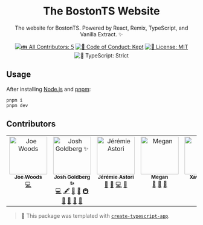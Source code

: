 <h1 align="center">The BostonTS Website</h1>

<p align="center">
	The website for BostonTS.
	Powered by React, Remix, TypeScript, and Vanilla Extract. ✨
</p>

<p align="center">
	<!-- prettier-ignore-start -->
	<!-- ALL-CONTRIBUTORS-BADGE:START - Do not remove or modify this section -->
	<a href="#contributors" target="_blank"><img alt="👪 All Contributors: 5" src="https://img.shields.io/badge/%F0%9F%91%AA_all_contributors-5-21bb42.svg" /></a>
<!-- ALL-CONTRIBUTORS-BADGE:END -->
	<!-- prettier-ignore-end -->
	<a href="https://github.com/JoshuaKGoldberg/boston-ts-website/blob/main/.github/CODE_OF_CONDUCT.md" target="_blank"><img alt="🤝 Code of Conduct: Kept" src="https://img.shields.io/badge/%F0%9F%A4%9D_code_of_conduct-kept-21bb42" /></a>
	<a href="https://github.com/JoshuaKGoldberg/boston-ts-website/blob/main/LICENSE.md" target="_blank"><img alt="📝 License: MIT" src="https://img.shields.io/badge/%F0%9F%93%9D_license-MIT-21bb42.svg"></a>
	<img alt="💪 TypeScript: Strict" src="https://img.shields.io/badge/%F0%9F%92%AA_typescript-strict-21bb42.svg" />
</p>

## Usage

After installing [Node.js](https://nodejs.org) and [pnpm](https://pnpm.io):

```shell
pnpm i
pnpm dev
```

## Contributors

<!-- spellchecker: disable -->
<!-- ALL-CONTRIBUTORS-LIST:START - Do not remove or modify this section -->
<!-- prettier-ignore-start -->
<!-- markdownlint-disable -->
<table>
  <tbody>
    <tr>
      <td align="center" valign="top" width="14.28%"><a href="https://joewoods.dev"><img src="https://avatars.githubusercontent.com/u/7093793?v=4?s=100" width="100px;" alt="Joe Woods"/><br /><sub><b>Joe Woods</b></sub></a><br /><a href="https://github.com/SquiggleTools/boston-ts-website/commits?author=tjwds" title="Code">💻</a></td>
      <td align="center" valign="top" width="14.28%"><a href="http://www.joshuakgoldberg.com/"><img src="https://avatars.githubusercontent.com/u/3335181?v=4?s=100" width="100px;" alt="Josh Goldberg ✨"/><br /><sub><b>Josh Goldberg ✨</b></sub></a><br /><a href="https://github.com/SquiggleTools/boston-ts-website/commits?author=JoshuaKGoldberg" title="Code">💻</a> <a href="#content-JoshuaKGoldberg" title="Content">🖋</a> <a href="https://github.com/SquiggleTools/boston-ts-website/commits?author=JoshuaKGoldberg" title="Documentation">📖</a> <a href="#ideas-JoshuaKGoldberg" title="Ideas, Planning, & Feedback">🤔</a> <a href="#infra-JoshuaKGoldberg" title="Infrastructure (Hosting, Build-Tools, etc)">🚇</a> <a href="#maintenance-JoshuaKGoldberg" title="Maintenance">🚧</a> <a href="#projectManagement-JoshuaKGoldberg" title="Project Management">📆</a> <a href="#tool-JoshuaKGoldberg" title="Tools">🔧</a> <a href="https://github.com/SquiggleTools/boston-ts-website/issues?q=author%3AJoshuaKGoldberg" title="Bug reports">🐛</a></td>
      <td align="center" valign="top" width="14.28%"><a href="https://jeremie.astori.fr"><img src="https://avatars.githubusercontent.com/u/113730?v=4?s=100" width="100px;" alt="Jérémie Astori"/><br /><sub><b>Jérémie Astori</b></sub></a><br /><a href="#maintenance-astorije" title="Maintenance">🚧</a> <a href="#design-astorije" title="Design">🎨</a> <a href="https://github.com/SquiggleTools/boston-ts-website/commits?author=astorije" title="Code">💻</a> <a href="https://github.com/SquiggleTools/boston-ts-website/issues?q=author%3Aastorije" title="Bug reports">🐛</a></td>
      <td align="center" valign="top" width="14.28%"><a href="https://github.com/git-megan"><img src="https://avatars.githubusercontent.com/u/114352576?v=4?s=100" width="100px;" alt="Megan"/><br /><sub><b>Megan</b></sub></a><br /><a href="#maintenance-git-megan" title="Maintenance">🚧</a> <a href="#ideas-git-megan" title="Ideas, Planning, & Feedback">🤔</a> <a href="https://github.com/SquiggleTools/boston-ts-website/issues?q=author%3Agit-megan" title="Bug reports">🐛</a></td>
      <td align="center" valign="top" width="14.28%"><a href="http://xav.ie"><img src="https://avatars.githubusercontent.com/u/12320165?v=4?s=100" width="100px;" alt="Xavier Ruiz"/><br /><sub><b>Xavier Ruiz</b></sub></a><br /><a href="https://github.com/SquiggleTools/boston-ts-website/commits?author=xav-ie" title="Code">💻</a></td>
    </tr>
  </tbody>
</table>

<!-- markdownlint-restore -->
<!-- prettier-ignore-end -->

<!-- ALL-CONTRIBUTORS-LIST:END -->
<!-- spellchecker: enable -->

<!-- You can remove this notice if you don't want it 🙂 no worries! -->

> 💙 This package was templated with [`create-typescript-app`](https://github.com/JoshuaKGoldberg/create-typescript-app).
